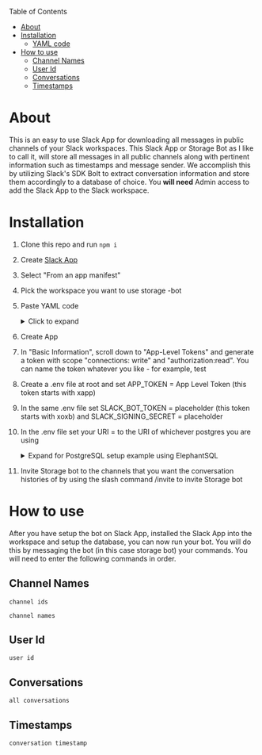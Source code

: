 Table of Contents

- [About](#about)
- [Installation](#installation)
    - [YAML code](#yaml-code)
- [How to use](#how-to-use)
  - [Channel Names](#channel-names)
  - [User Id](#user-id)
  - [Conversations](#conversations)
  - [Timestamps](#timestamps)

# About

This is an easy to use Slack App for downloading all messages in public channels of your Slack workspaces. This Slack App or Storage Bot as I like to call it, will store all messages in all public channels along with pertinent information such as timestamps and message sender. We accomplish this by utilizing Slack's SDK Bolt to extract conversation information and store them accordingly to a database of choice. You **will need** Admin access to add the Slack App to the Slack workspace.

# Installation

1. Clone this repo and run `npm i`
2. Create [Slack App](https://api.slack.com/apps?new_app=1)
3. Select "From an app manifest"
4. Pick the workspace you want to use storage -bot
5. Paste YAML code
   <details>
     <summary>Click to expand</summary>

   ### YAML code

   ```js
   display_information:
     name: storage
   features:
     bot_user:
       display_name: storage
       always_online: false
   oauth_config:
     scopes:
       bot:
         - app_mentions:read
         - channels:history
         - channels:read
         - chat:write
         - commands
         - im:history
         - im:read
         - im:write
         - users:read
   settings:
     event_subscriptions:
       bot_events:
         - message.im
     interactivity:
       is_enabled: true
     org_deploy_enabled: false
     socket_mode_enabled: true
     token_rotation_enabled: false

   ```

   </details>

6. Create App
7. In "Basic Information", scroll down to "App-Level Tokens" and generate a token with scope "connections: write" and "authorization:read". You can name the token whatever you like - for example, test
8. Create a .env file at root and set APP_TOKEN = App Level Token (this token starts with xapp)
9. In the same .env file set SLACK_BOT_TOKEN = placeholder (this token starts with xoxb) and SLACK_SIGNING_SECRET = placeholder
10. In the .env file set your URI = to the URI of whichever postgres you are using
    <details>
      <summary>Expand for PostgreSQL setup example using ElephantSQL</summary>  
        
    </details>
11. Invite Storage bot to the channels that you want the conversation histories of by using the slash command /invite to invite Storage bot

# How to use

After you have setup the bot on Slack App, installed the Slack App into the workspace and setup the database, you can now run your bot. You will do this by messaging the bot (in this case storage bot) your commands. You will need to enter the following commands in order.

## Channel Names

    channel ids

    channel names

## User Id

    user id

## Conversations

    all conversations

## Timestamps

    conversation timestamp
